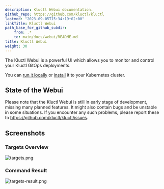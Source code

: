 ```yaml
---
description: Kluctl Webui documentation.
github_repo: https://github.com/kluctl/kluctl
lastmod: "2023-09-05T15:34:19+02:00"
linkTitle: Kluctl Webui
path_base_for_github_subdir:
    from: .*
    to: main/docs/webui/README.md
title: Kluctl Webui
weight: 30
---
```


<!-- WARNING WARNING WARNING -->
<!-- DO NOT EDIT THIS FILE, IT IS AUTO SYNCED FROM github.com/kluctl/kluctl -->
<!-- WARNING WARNING WARNING -->




The Kluctl Webui is a powerful UI which allows you to monitor and control your Kluctl GitOps deployments.

You can [run it locally](./running-locally.md) or [install](installation.md) it to your Kubernetes cluster.

## State of the Webui

Please note that the Kluctl Webui is still in early stage of development, missing many planned features. It might
also contain bugs and be unstable in some situations. If you encounter any such problems, please report these
to https://github.com/kluctl/kluctl/issues.

## Screenshots

### Targets Overview
![targets.png](https://kluctl.io/images/webui/targets.png)

### Command Result
![targets-result.png](https://kluctl.io/images/webui/targets-result.png)
